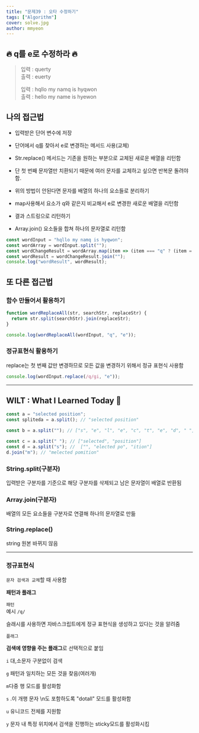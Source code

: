 ```yaml
---
title: "문제39 : 오타 수정하기"
tags: ["Algorithm"]
cover: solve.jpg
author: mmyeon
---
```


## 🔥 q를 e로 수정하라 🔥

> 입력 : querty</br>
> 출력 : euerty</br>
>
> 입력 : hqllo my namq is hyqwon</br>
> 출력 : hello my name is hyewon

## 나의 접근법

- 입력받은 단어 변수에 저장
- 단어에서 q를 찾아서 e로 변경하는 메서드 사용(교체)
- Str.replace() 메서드는 기존을 원하는 부분으로 교체된 새로운 배열을 리턴함
- 단 첫 번째 문자열만 치환되기 때문에 여러 문자를 교체하고 싶으면 반복문 돌려야 함.

- 위의 방법이 안된다면 문자를 배열의 하나의 요소들로 분리하기
- map사용해서 요소가 q와 같은지 비교해서 e로 변경한 새로운 배열을 리턴함
- 결과 스트링으로 리턴하기
- Array.join() 요소들을 합쳐 하나의 문자열로 리턴함

```js
const wordInput = "hqllo my namq is hyqwon";
const wordArray = wordInput.split("");
const wordChangeResult = wordArray.map(item => (item === "q" ? (item = "e") : item));
const wordResult = wordChangeResult.join("");
console.log("wordResult", wordResult);
```

## 또 다른 접근법

### 함수 만들어서 활용하기

```js
function wordReplaceAll(str, searchStr, replaceStr) {
  return str.split(searchStr).join(replaceStr);
}

console.log(wordReplaceAll(wordInput, "q", "e"));
```

### 정규표현식 활용하기

replace는 첫 번째 값만 변경하므로 모든 값을 변경하기 위해서 정규 표현식 사용함

```js
console.log(wordInput.replace(/q/gi, "e"));
```

---

## WILT : What I Learned Today 🤔

```js
const a = "selected position";
const spliteda = a.split(); // "selected position"

const b = a.split(""); // ["s", "e", "l", "e", "c", "t", "e", "d", " ", "p", "o", "s", "i", "t", "i", "o", "n"]

const c = a.split(" "); // ["selected", "position"]
const d = a.split("s"); //  ["", "elected po", "ition"]
d.join("m"); // "melected pomition"
```

### String.split(구분자)

입력받은 구분자를 기준으로 해당 구분자를 삭제되고 남은 문자열이 배열로 반환됨

### Array.join(구분자)

배열의 모든 요소들을 구분자로 연결해 하나의 문자열로 만듦

### String.replace()

string 원본 바뀌지 않음<br>

---

### 정규표현식

`문자 검색과 교체`할 때 사용함

**패턴과 플래그**

`패턴`
</br>
예시 `/q/`

슬래시를 사용하면 자바스크립트에게 정규 표현식을 생성하고 있다는 것을 알려줌

`플래그`

**검색에 영향을 주는 플래그**로 선택적으로 붙임

`i` 대,소문자 구분없이 검색

`g` 패턴과 일치하는 모든 것을 찾음(여러개)

`m`다중 행 모드를 활성화함

`s` .이 개행 문자 \n도 포함하도록 "dotall" 모드를 활성화함

`u` 유니코드 전체를 지원함

`y` 문자 내 특정 위치에서 검색을 진행하는 sticky모드를 활성화시킴
